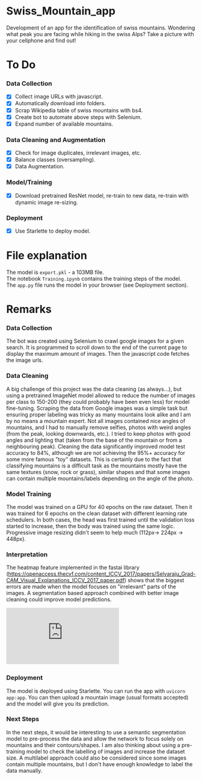 # Swiss_Mountain_app
Development of an app for the identification of swiss mountains. Wondering what peak you are facing while hiking in the swiss Alps? Take a picture with your cellphone and find out!

# To Do
### Data Collection

- [x] Collect image URLs with javascript.
- [x] Automatically download into folders.
- [x] Scrap Wikipedia table of swiss mountains with bs4.
- [x] Create bot to automate above steps with Selenium.
- [x] Expand number of available mountains.

### Data Cleaning and Augmentation

- [x] Check for image duplicates, irrelevant images, etc.
- [x] Balance classes (oversampling).
- [x] Data Augmentation.

### Model/Training

- [x] Download pretrained ResNet model, re-train to new data, re-train with dynamic image re-sizing.

### Deployment

- [x] Use Starlette to deploy model.

# File explanation

The model is ```export.pkl``` - a 103MB file.  
The notebook ```Training.ipynb``` contains the training steps of the model.  
The ```app.py``` file runs the model in your browser (see Deployment section).

# Remarks 

### Data Collection

The bot was created using Selenium to crawl google images for a given search. It is programmed to scroll down to the end of the current page to display the maximum amount of images. Then the javascript code fetches the image urls.

### Data Cleaning

A big challenge of this project was the data cleaning (as always...), but using a pretrained ImageNet model allowed to reduce the number of images per class to 150-200 (they could probably have been even less) for model fine-tuning. Scraping the data from Google images was a simple task but ensuring proper labeling was tricky as many mountains look alike and I am by no means a mountain expert. Not all images contained nice angles of mountains, and I had to manually remove selfies, photos with weird angles (from the peak, looking downwards, etc.). I tried to keep photos with good angles and lighting that (taken from the base of the mountain or from a neighbouring peak). Cleaning the data significantly improved model test accuracy to 84%, although we are not achieving the 95%+ accuracy for some more famous "toy" datasets. This is certainly due to the fact that classifying mountains is a difficult task as the mountains mostly have the same textures (snow, rock or grass), similar shapes and that some images can contain multiple mountains/labels depending on the angle of the photo.

### Model Training

The model was trained on a GPU for 40 epochs on the raw dataset. Then it was trained for 6 epochs on the clean dataset with different learning rate schedulers. In both cases, the head was first trained until the validation loss started to increase, then the body was trained using the same logic. Progressive image resizing didn't seem to help much (112px-> 224px -> 448px).  

### Interpretation

The heatmap feature implemented in the fastai library (https://openaccess.thecvf.com/content_ICCV_2017/papers/Selvaraju_Grad-CAM_Visual_Explanations_ICCV_2017_paper.pdf) shows that the biggest errors are made when the model focuses on "irrelevant" parts of the images. A segmentation based approach combined with better image cleaning could improve model predictions.  

![Confusion Matrix](https://github.com/K-Schubert/Swiss_Mountain_app/blob/master/confusion_matrix.pdf "Confusion Matrix")


### Deployment

The model is deployed using Starlette. You can run the app with ```uvicorn app:app```. You can then upload a mountain image (usual formats accepted) and the model will give you its prediction.

### Next Steps

In the next steps, it would be interesting to use a semantic segmentation model to pre-process the data and allow the network to focus solely on mountains and their contours/shapes. I am also thinking about using a pre-training model to check the labelling of images and increase the dataset size. A multilabel approach could also be considered since some images contain multiple mountains, but I don't have enough knowledge to label the data manually.

